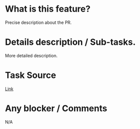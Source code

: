 # What is this feature?
Precise description about the PR.

# Details description / Sub-tasks.
More detailed description.

# Task Source
[Link]()

# Any blocker / Comments
N/A

